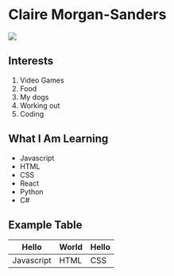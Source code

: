 # Claire Morgan-Sanders
<img src="https://i.etsystatic.com/30670455/r/il/f36fdd/3718686733/il_340x270.3718686733_g1u5.jpg">

## Interests
1. Video Games
1. Food
1. My dogs
1. Working out
1. Coding

## What I Am Learning
* Javascript
* HTML
* CSS
* React
* Python
* C#

## Example Table
|Hello |World |Hello |
|-|-|-|
|Javascript|HTML|CSS|